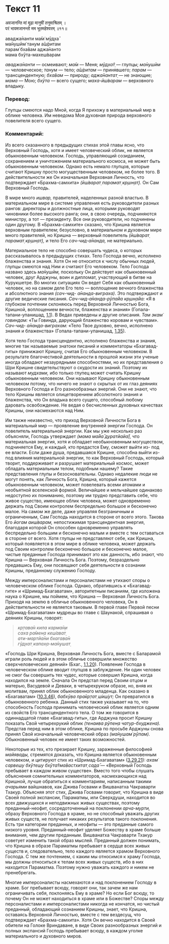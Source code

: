 # Текст 11

अवजानन्ति मां मूढा मानुषीं तनुमाश्रितम् ।  
परं भावमजानन्तो मम भूतमहेश्वरम् ॥११॥

аваджа̄нанти ма̄м̇ мӯд̣ха̄  
ма̄нушӣм̇ танум а̄ш́ритам  
парам̇ бха̄вам аджа̄нанто  
мама бхӯта-махеш́варам

_аваджа̄нанти_ — осмеивают; _ма̄м_ — Меня; _мӯд̣ха̄т̣_ — глупцы; _ма̄нушӣм_ — человеческое; _танум_ — тело; _а̄ш́ритам_ — принявшего; _парам_ — трансцендентную; _бха̄вам_ — природу; _аджа̄нантат̣_ — не знающие; _мама_ — Мою; _бхӯта_ — всего сущего; _маха-ӣш́варам_ — верховного владыку.

### Перевод:

Глупцы смеются надо Мной, когда Я прихожу в материальный мир в облике человека. Им неведома Моя духовная природа верховного повелителя всего сущего.

### Комментарий:

Из всего сказанного в предыдущих стихах этой главы ясно, что Верховный Господь, хотя и имеет человеческий облик, не является обыкновенным человеком. Господь, управляющий созиданием, сохранением и уничтожением материального космоса, не может быть обыкновенным человеком. Однако есть немало глупцов, которые считают Кришну просто могущественным человеком, не более того. В действительности же Он изначальная Верховная Личность, что подтверждает «Брахма-самхита» _(ӣш́варат̣ парамат̣ кр̣шн̣ат̣)._ Он Сам Верховный Господь.

В мире много _ишвар,_ правителей, наделенных разной властью. В материальном мире в системе управления есть руководители разных рангов: директоры и должностные лица, которыми руководят чиновники более высокого ранга; они, в свою очередь, подчиняются министру, а тот — президенту. Все они руководители, но подчинены один другому. В «Брахма-самхите» сказано, что Кришна является верховным правителем; безусловно, в материальном и духовном мире много правителей, но Кришна — верховный повелитель _(ӣш́варат̣ парамат̣ кр̣шн̣ат̣),_ и тело Его _сач-чид-а̄нанда,_ не материально.

Материальное тело не способно совершать чудеса, о которых рассказывалось в предыдущих стихах. Тело Господа вечно, исполнено блаженства и знания. Хотя Он не относится к числу обычных людей, глупцы смеются над Ним и считают Его человеком. Тело Господа названо здесь _ма̄нушӣм,_ поскольку Он действует как обыкновенный человек, друг Арджуны, воин и дипломат, участвующий в битве на Курукшетре. Во многих ситуациях Он ведет Себя как обыкновенный человек, но на самом деле Его тело — воплощение вечного блаженства и абсолютного знания _(сач-чид- а̄нанда-виграха)_. Это подтверждают и другие ведические писания. _Сач-чид-а̄нанда-рӯпа̄йа кр̣шн̣а̄йа:_ «Я в глубоком почтении склоняюсь перед Верховной Личностью Бога, Кришной, воплощением вечности, блаженства и знания» (Гопала-тапани-упанишад, [1.1](#)). В Ведах приведены и другие описания. _Там экам̇ говиндам:_ «Ты Говинда, дарующий блаженство коровам и чувствам». _Сач-чид- а̄нанда-виграхам:_ «Тело Твое духовно, вечно, исполнено знания и блаженства» (Гопала-тапани-упанишад, [1.35](#)).

Хотя тело Господа трансцендентно, исполнено блаженства и знания, многие так называемые знатоки писаний и комментаторы «Бхагавад-гиты» принижают Кришну, считая Его обыкновенным человеком. В результате благочестивой деятельности в прошлой жизни эти ученые иногда обладают незаурядными способностями, но их представления о Шри Кришне свидетельствуют о скудости их знаний. Поэтому их называют _мудхами,_ ибо только глупец может считать Кришну обыкновенным человеком. Они называют Кришну обыкновенным человеком потому, что ничего не знают о скрытых от их глаз деяниях Верховного Господа и Его разнообразных энергий. Они не знают, что тело Кришны является олицетворением абсолютного знания и блаженства, что Он владыка всего сущего, способный любому даровать освобождение. Не ведая о бесчисленных духовных качествах Кришны, они насмехаются над Ним.

Им также неизвестно, что приход Верховной Личности Бога в материальный мир — проявление внутренней энергии Господа. Он повелитель материальной энергии. Как мы уже несколько раз объясняли, Господь утверждает _(мама ма̄йа̄ дуратйайа̄),_ что материальная энергия, хотя и обладает необыкновенным могуществом, подчиняется Ему, и каждый, кто предастся Ему, сможет выйти из- под ее власти. Если даже душа, предавшаяся Кришне, способна выйти из-под влияния материальной энергии, то как Верховный Господь, который творит, поддерживает и разрушает материальный космос, может обладать материальным телом, подобным нашему? Такие представления глупы и безосновательны. Однако недалекие люди не могут понять, как Личность Бога, Кришна, который кажется обыкновенным человеком, может повелевать всеми атомами и необъятной вселенской формой. Величайшее и мельчайшее одинаково недоступно их пониманию, поэтому им трудно представить себе, что живое существо, имеющее облик человека, может одновременно держать под Своим контролем беспредельно большое и бесконечно малое. На самом же деле, даже управляя безграничным и ограниченным, Сам Господь находится в стороне от всего этого. Такова Его _йогам аиш́варам,_ непостижимая трансцендентная энергия, благодаря которой Он способен одновременно управлять беспредельно большим и бесконечно малым и вместе с тем оставаться в стороне от всего. Хотя глупцы не представляют себе, как Кришна, который появляется в этом мире в облике человека, может держать под Своим контролем бесконечно большое и бесконечно малое, чистые преданные Господа принимают это как данность, ибо знают, что Кришна — Верховная Личность Бога. Поэтому, безраздельно предавшись Ему, они посвящают себя деятельности в сознании Кришны, преданному служению Господу.

Между имперсоналистами и персоналистами не утихают споры о человеческом облике Господа. Однако, обратившись к «Бхагавад- гите» и «Шримад-Бхагаватам», авторитетным писаниям, где изложена наука о Кришне, мы поймем, что Кришна — Верховная Личность Бога. Приходя на землю в обличье обыкновенного человека, Он в действительности не является таковым. В первой главе Первой песни «Шримад-Бхагаватам» мудрецы во главе с Шаунакой, спрашивая о деяниях Кришны, говорят:

> _кр̣тава̄н кила карма̄н̣и  
> саха ра̄мен̣а кеш́ават̣  
> ати-мартйа̄ни бхагава̄н  
> гӯд̣хат̣ капах̣а-ма̄н̣ушат̣_

«Господь Шри Кришна, Верховная Личность Бога, вместе с Баларамой играли роль людей и в этом обличье совершили множество сверхчеловеческих деяний» (Бхаг., [1.1.20](#)). Появление Господа в человеческом облике вводит глупцов в заблуждение. Ни один человек не смог бы совершить тех чудес, которые совершил Кришна, когда находился на земле. Сначала Он предстал перед Своим отцом и матерью, Васудевой и Деваки, в четырехруком образе, но, вняв их молитвам, принял облик обыкновенного младенца. Как сказано в «Бхагаватам» ([10.3.46](#)), _бабхӯва пра̄кр̣тат̣ ш́иш́ут̣:_ Он превратился в обыкновенного ребенка. Данный стих также указывает на то, что способность Господа принимать человеческий облик является одним из свойств Его трансцендентного тела. О том же говорится в одиннадцатой главе «Бхагавад-гиты», где Арджуна просит Кришну показать Свой четырехрукий облик _(тенаива рӯпен̣а чатур-бхуджена)._ Представ перед ним в этом облике, Кришна по просьбе Арджуны снова принял Свой изначальный человеческий образ _(ма̄нушам̇ рӯпам)._ Обыкновенный человек не имеет таких возможностей.

Некоторые из тех, кто презирает Кришну, зараженные философией _майявады,_ стремятся доказать, что Кришна является обыкновенным человеком, и цитируют стих из «Шримад-Бхагаватам» ([3.29.21](#)): _ахам̇ сарвешу бхӯтешу бхӯта̄тма̄вастхитат̣ сада̄_ — «Верховный Господь пребывает в каждом живом существе». Вместо того чтобы слушать объяснения сомнительных комментаторов, насмехающихся над Кришной, лучше обратиться к комментариям, написанным такими _ачарьями_ вайшнавов, как Джива Госвами и Вишванатха Чакраварти Тхакур. Объясняя этот стих, Джива Госвами говорит, что Кришна в виде Своей полной экспансии, Параматмы, или Сверхдуши, находится во всех движущихся и неподвижных живых существах, поэтому преданный-неофит, сосредоточенный на поклонении _арча-мурти,_ образу Верховного Господа в храме, но не способный уважать других живых существ, не получает никаких результатов такого поклонения. Есть три категории преданных, и неофиты — это преданные самого низкого уровня. Преданный-неофит уделяет Божеству в храме больше внимания, чем другим преданным. Вишванатха Чакраварти Тхакур советует изменить такой образ мыслей. Преданный должен понимать, что Кришна в образе Параматмы пребывает в сердце всех живых существ и, следовательно, тело каждого является храмом Верховного Господа. С тем же почтением, с каким мы относимся к храму Господа, мы должны относиться к телам всех живых существ, ибо в них находится Параматма. Поэтому нужно уважать каждого и никем не пренебрегать.

Многие имперсоналисты насмехаются и над поклонением Господу в храме. Бог пребывает всюду, говорят они, так зачем же нам ограничивать себя, поклоняясь Ему в храме? Но если Бог всюду, то почему Он не может находиться в храме или в Божестве? Споры между персоналистами и имперсоналистами никогда не кончатся, но чистый преданный, обладающий сознанием Кришны, знает, что Кришна, оставаясь Верховной Личностью, вместе с тем вездесущ, что подтверждает «Брахма-самхита». Хотя Он вечно находится в Своей обители на Голоке Вриндаване, в виде Своих разнообразных энергий и полных экспансий Господь пребывает всюду, в каждом уголке материального и духовного миров.